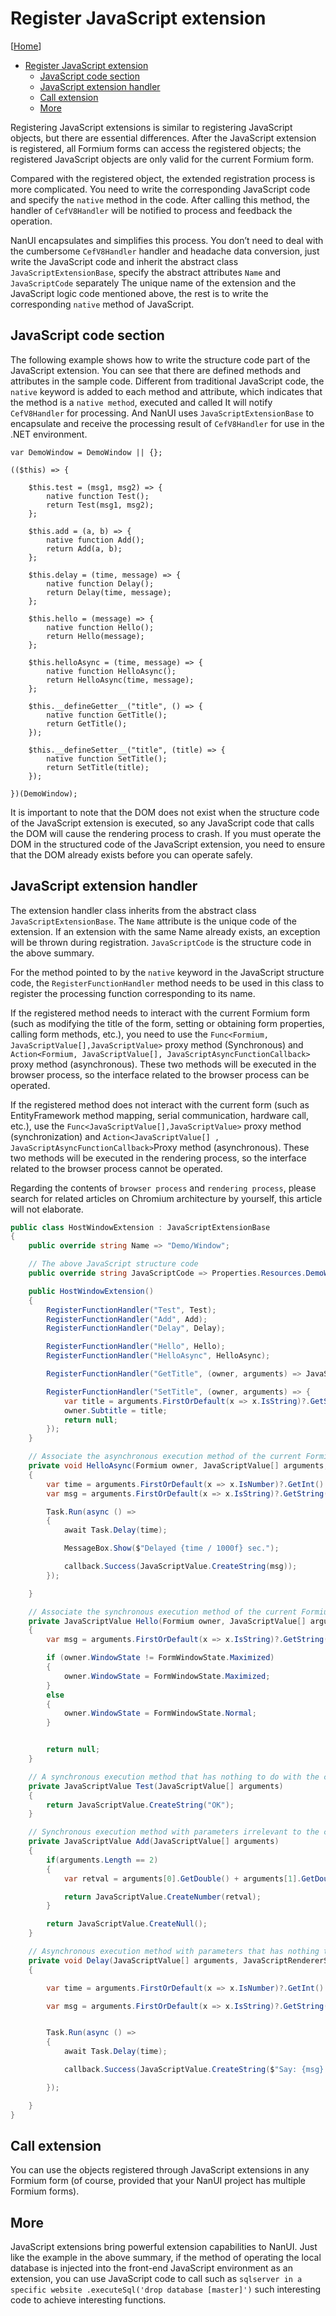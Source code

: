 # Register JavaScript extension

[[Home](README.md)]

- [Register JavaScript extension](#register-javascript-extension)
  - [JavaScript code section](#javascript-code-section)
  - [JavaScript extension handler](#javascript-extension-handler)
  - [Call extension](#call-extension)
  - [More](#more)

Registering JavaScript extensions is similar to registering JavaScript objects, but there are essential differences. After the JavaScript extension is registered, all Formium forms can access the registered objects; the registered JavaScript objects are only valid for the current Formium form.

Compared with the registered object, the extended registration process is more complicated. You need to write the corresponding JavaScript code and specify the `native` method in the code. After calling this method, the handler of `CefV8Handler` will be notified to process and feedback the operation.

NanUI encapsulates and simplifies this process. You don’t need to deal with the cumbersome `CefV8Handler` handler and headache data conversion, just write the JavaScript code and inherit the abstract class `JavaScriptExtensionBase`, specify the abstract attributes `Name` and `JavaScriptCode` separately The unique name of the extension and the JavaScript logic code mentioned above, the rest is to write the corresponding `native` method of JavaScript.

## JavaScript code section

The following example shows how to write the structure code part of the JavaScript extension. You can see that there are defined methods and attributes in the sample code. Different from traditional JavaScript code, the `native` keyword is added to each method and attribute, which indicates that the method is a `native method`, executed and called It will notify `CefV8Handler` for processing. And NanUI uses `JavaScriptExtensionBase` to encapsulate and receive the processing result of `CefV8Handler` for use in the .NET environment.

```JS
var DemoWindow = DemoWindow || {};

(($this) => {

    $this.test = (msg1, msg2) => {
        native function Test();
        return Test(msg1, msg2);
    };

    $this.add = (a, b) => {
        native function Add();
        return Add(a, b);
    };

    $this.delay = (time, message) => {
        native function Delay();
        return Delay(time, message);
    };

    $this.hello = (message) => {
        native function Hello();
        return Hello(message);
    };

    $this.helloAsync = (time, message) => {
        native function HelloAsync();
        return HelloAsync(time, message);
    };

    $this.__defineGetter__("title", () => {
        native function GetTitle();
        return GetTitle();
    });

    $this.__defineSetter__("title", (title) => {
        native function SetTitle();
        return SetTitle(title);
    });

})(DemoWindow);
```

It is important to note that the DOM does not exist when the structure code of the JavaScript extension is executed, so any JavaScript code that calls the DOM will cause the rendering process to crash. If you must operate the DOM in the structured code of the JavaScript extension, you need to ensure that the DOM already exists before you can operate safely.

## JavaScript extension handler

The extension handler class inherits from the abstract class `JavaScriptExtensionBase`. The `Name` attribute is the unique code of the extension. If an extension with the same Name already exists, an exception will be thrown during registration. `JavaScriptCode` is the structure code in the above summary.

For the method pointed to by the `native` keyword in the JavaScript structure code, the `RegisterFunctionHandler` method needs to be used in this class to register the processing function corresponding to its name.

If the registered method needs to interact with the current Formium form (such as modifying the title of the form, setting or obtaining form properties, calling form methods, etc.), you need to use the `Func<Formium, JavaScriptValue[],JavaScriptValue>` proxy method (Synchronous) and `Action<Formium, JavaScriptValue[], JavaScriptAsyncFunctionCallback>` proxy method (asynchronous). These two methods will be executed in the browser process, so the interface related to the browser process can be operated.

If the registered method does not interact with the current form (such as EntityFramework method mapping, serial communication, hardware call, etc.), use the `Func<JavaScriptValue[],JavaScriptValue>` proxy method (synchronization) and `Action<JavaScriptValue[] , JavaScriptAsyncFunctionCallback>`Proxy method (asynchronous). These two methods will be executed in the rendering process, so the interface related to the browser process cannot be operated.

Regarding the contents of `browser process` and `rendering process`, please search for related articles on Chromium architecture by yourself, this article will not elaborate.

```C#
public class HostWindowExtension : JavaScriptExtensionBase
{
    public override string Name => "Demo/Window";

    // The above JavaScript structure code
    public override string JavaScriptCode => Properties.Resources.DemoWindow;

    public HostWindowExtension()
    {
        RegisterFunctionHandler("Test", Test);
        RegisterFunctionHandler("Add", Add);
        RegisterFunctionHandler("Delay", Delay);

        RegisterFunctionHandler("Hello", Hello);
        RegisterFunctionHandler("HelloAsync", HelloAsync);

        RegisterFunctionHandler("GetTitle", (owner, arguments) => JavaScriptValue.CreateString(owner.Subtitle));

        RegisterFunctionHandler("SetTitle", (owner, arguments) => {
            var title = arguments.FirstOrDefault(x => x.IsString)?.GetString() ?? string.Empty;
            owner.Subtitle = title;
            return null;
        });
    }

    // Associate the asynchronous execution method of the current Formium form.
    private void HelloAsync(Formium owner, JavaScriptValue[] arguments, JavaScriptAsyncFunctionCallback callback)
    {
        var time = arguments.FirstOrDefault(x => x.IsNumber)?.GetInt() ?? 1000;
        var msg = arguments.FirstOrDefault(x => x.IsString)?.GetString() ?? "hello world";

        Task.Run(async () =>
        {
            await Task.Delay(time);

            MessageBox.Show($"Delayed {time / 1000f} sec.");

            callback.Success(JavaScriptValue.CreateString(msg));
        });

    }

    // Associate the synchronous execution method of the current Formium form.
    private JavaScriptValue Hello(Formium owner, JavaScriptValue[] arguments)
    {
        var msg = arguments.FirstOrDefault(x => x.IsString)?.GetString() ?? "hello world";

        if (owner.WindowState != FormWindowState.Maximized)
        {
            owner.WindowState = FormWindowState.Maximized;
        }
        else
        {
            owner.WindowState = FormWindowState.Normal;
        }


        return null;
    }

    // A synchronous execution method that has nothing to do with the current Formium form.
    private JavaScriptValue Test(JavaScriptValue[] arguments)
    {
        return JavaScriptValue.CreateString("OK");
    }

    // Synchronous execution method with parameters irrelevant to the current Formium form.
    private JavaScriptValue Add(JavaScriptValue[] arguments)
    {
        if(arguments.Length == 2)
        {
            var retval = arguments[0].GetDouble() + arguments[1].GetDouble();

            return JavaScriptValue.CreateNumber(retval);
        }

        return JavaScriptValue.CreateNull();
    }

    // Asynchronous execution method with parameters that has nothing to do with the current Formium form.
    private void Delay(JavaScriptValue[] arguments, JavaScriptRendererSideAsyncFunctionCallback callback)
    {

        var time = arguments.FirstOrDefault(x => x.IsNumber)?.GetInt() ?? 1000;

        var msg = arguments.FirstOrDefault(x => x.IsString)?.GetString() ?? "hello world";


        Task.Run(async () =>
        {
            await Task.Delay(time);

            callback.Success(JavaScriptValue.CreateString($"Say: {msg}! after {time / 1000f} sec."));

        });

    }
}
```

## Call extension

You can use the objects registered through JavaScript extensions in any Formium form (of course, provided that your NanUI project has multiple Formium forms).

## More

JavaScript extensions bring powerful extension capabilities to NanUI. Just like the example in the above summary, if the method of operating the local database is injected into the front-end JavaScript environment as an extension, you can use JavaScript code to call such as `sqlserver in a specific website .executeSql('drop database [master]')` such interesting code to achieve interesting functions.
